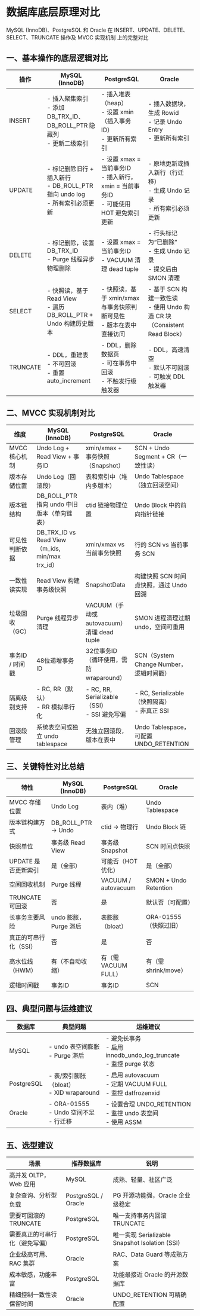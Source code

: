 # 数据库底层原理对比

MySQL (InnoDB)、PostgreSQL 和 Oracle 在 INSERT、UPDATE、DELETE、SELECT、TRUNCATE 操作及 MVCC 实现机制 上的完整对比


## 一、基本操作的底层逻辑对比

| 操作     | MySQL (InnoDB)                                                                 | PostgreSQL                                                                               | Oracle                                                                     |
|----------|--------------------------------------------------------------------------------|------------------------------------------------------------------------------------------|----------------------------------------------------------------------------|
| INSERT   | - 插入聚集索引<br>- 添加 DB_TRX_ID、DB_ROLL_PTR 隐藏列<br>- 更新二级索引       | - 插入堆表（heap）<br>- 设置 xmin（插入事务ID）<br>- 更新所有索引                        | - 插入数据块，生成 Rowid<br>- 记录 Undo Entry<br>- 更新所有索引            |
| UPDATE   | - 标记删除旧行 + 插入新行<br>- DB_ROLL_PTR 指向 undo log<br>- 所有索引必须更新 | - 设置 xmax = 当前事务ID<br>- 插入新行，xmin = 当前事务ID<br>- 可能使用 HOT 避免索引更新 | - 原地更新或插入新行（行迁移）<br>- 生成 Undo 记录<br>- 所有索引必须更新   |
| DELETE   | - 标记删除，设置 DB_TRX_ID<br>- Purge 线程异步物理删除                         | - 设置 xmax = 当前事务ID<br>- VACUUM 清理 dead tuple                                     | - 行头标记为“已删除”<br>- 生成 Undo 记录<br>- 提交后由 SMON 清理           |
| SELECT   | - 快照读，基于 Read View<br>- 遍历 DB_ROLL_PTR + Undo 构建历史版本             | - 快照读，基于 xmin/xmax 与事务快照判断可见性<br>- 版本在表中直接访问                    | - 基于 SCN 构建一致性读<br>- 使用 Undo 构造 CR 块（Consistent Read Block） |
| TRUNCATE | - DDL，重建表<br>- 不可回滚<br>- 重置 auto_increment                           | - DDL，删除数据页<br>- 可在事务中回滚<br>- 不触发行级触发器                              | - DDL，高速清空<br>- 默认不可回滚<br>- 可触发 DDL 触发器                   |


## 二、MVCC 实现机制对比

| 维度            | MySQL (InnoDB)                                  | PostgreSQL                                      | Oracle                                         |
|-----------------|-------------------------------------------------|-------------------------------------------------|------------------------------------------------|
| MVCC 核心机制   | Undo Log + Read View + 事务ID                   | xmin/xmax + 事务快照（Snapshot）                | SCN + Undo Segment + CR（一致性读）            |
| 版本存储位置    | Undo Log（回滚段）                              | 表和索引中（堆内多版本）                        | Undo Tablespace（独立回滚空间）                |
| 版本链结构      | DB_ROLL_PTR 指向 undo 中旧版本（单向链表）      | ctid 链接物理位置                               | Undo Block 中的前向指针链接                    |
| 可见性判断依据  | DB_TRX_ID vs Read View（m_ids, min/max trx_id） | xmin/xmax vs 当前事务快照                       | 行的 SCN vs 当前事务 SCN                       |
| 一致性读实现    | Read View 构建事务级快照                        | SnapshotData                                    | 构建快照	SCN 时间点快照，通过 Undo 回溯         |
| 垃圾回收（GC）  | Purge 线程异步清理                              | VACUUM（手动或 autovacuum）清理 dead tuple      | SMON 进程清理过期 undo，空间可重用             |
| 事务ID / 时间戳 | 48位递增事务ID                                  | 32位事务ID（循环使用，需防 wraparound）         | SCN（System Change Number，逻辑时间戳）        |
| 隔离级别支持    | - RC, RR（默认）<br>- RR 模拟串行化             | - RC, RR, Serializable（SSI）<br>- SSI 避免写偏 | - RC, Serializable（快照隔离）<br>- 非真正 SSI |
| 回滚段管理      | 系统表空间或独立 undo tablespace                | 无独立回滚段，版本在表中                        | Undo Tablespace，可配置 UNDO_RETENTION         |


## 三、关键特性对比总结

| 特性                  | MySQL (InnoDB)        | PostgreSQL           | Oracle                |
|-----------------------|-----------------------|----------------------|-----------------------|
| MVCC 存储位置         | Undo Log              | 表内（堆）           | Undo Tablespace       |
| 版本链构建方式        | DB_ROLL_PTR → Undo    | ctid → 物理行        | Undo Block 链         |
| 快照单位              | 事务级 Read View      | 事务级 Snapshot      | SCN 时间点快照        |
| UPDATE 是否更新索引   | 是（全部）            | 可能否（HOT 优化）   | 是（全部）            |
| 空间回收机制          | Purge 线程            | VACUUM / autovacuum  | SMON + Undo Retention |
| TRUNCATE 可回滚       | 否                    | 是                   | 默认否（可配置）      |
| 长事务主要风险        | undo 膨胀，Purge 滞后 | 表膨胀（bloat）      | ORA-01555（快照过旧） |
| 真正的可串行化（SSI） | 否                    | 是                   | 否                    |
| 高水位线（HWM）       | 有（不自动收缩）      | 有（需 VACUUM FULL） | 有（需 shrink/move）  |
| 逻辑时间戳            | 事务ID                | 事务ID               | SCN                   |


## 四、典型问题与运维建议

| 数据库     | 典型问题                                   | 运维建议                                                             |
|------------|--------------------------------------------|----------------------------------------------------------------------|
| MySQL      | - undo 表空间膨胀<br>- Purge 滞后          | - 避免长事务<br>- 启用 innodb_undo_log_truncate<br>- 监控 purge 状态 |
| PostgreSQL | - 表/索引膨胀（bloat）<br>- XID wraparound | - 启用 autovacuum<br>- 定期 VACUUM FULL<br>- 监控 datfrozenxid       |
| Oracle     | - ORA-01555<br>- Undo 空间不足<br>- 行迁移 | - 设置合理 UNDO_RETENTION<br>- 监控 undo 表空间<br>- 使用 ASSM       |


## 五、选型建议

| 场景                           | 推荐数据库          | 说明                                           |
|--------------------------------|---------------------|------------------------------------------------|
| 高并发 OLTP，Web 应用         | MySQL               | 成熟、轻量、社区广泛                           |
| 复杂查询、分析型负载           | PostgreSQL / Oracle | PG 开源功能强，Oracle 企业级稳定               |
| 需要可回滚的 TRUNCATE          | PostgreSQL          | 唯一支持事务内回滚 TRUNCATE                    |
| 需要真正的可串行化（避免写偏） | PostgreSQL          | 唯一实现 Serializable Snapshot Isolation (SSI) |
| 企业级高可用、RAC 集群         | Oracle              | RAC、Data Guard 等成熟方案                     |
| 成本敏感，功能丰富             | PostgreSQL          | 功能最接近 Oracle 的开源数据库                 |
| 精细控制一致性读保留时间       | Oracle              | UNDO_RETENTION 可精确配置                      |
